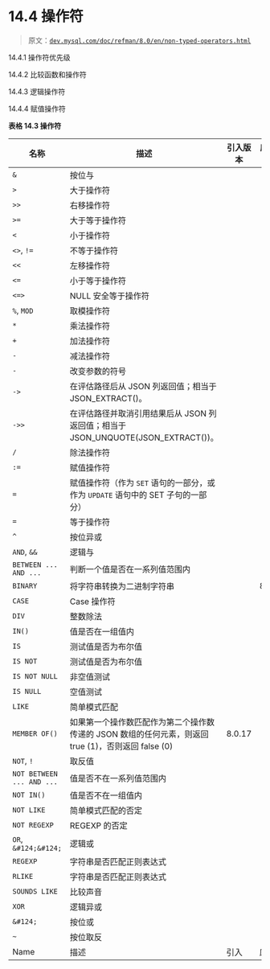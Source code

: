 # 14.4 操作符

> 原文：[`dev.mysql.com/doc/refman/8.0/en/non-typed-operators.html`](https://dev.mysql.com/doc/refman/8.0/en/non-typed-operators.html)

14.4.1 操作符优先级

14.4.2 比较函数和操作符

14.4.3 逻辑操作符

14.4.4 赋值操作符

**表格 14.3 操作符**

| 名称 | 描述 | 引入版本 | 废弃版本 |
| --- | --- | --- | --- |
| `&` | 按位与 |  |  |
| `>` | 大于操作符 |  |  |
| `>>` | 右移操作符 |  |  |
| `>=` | 大于等于操作符 |  |  |
| `<` | 小于操作符 |  |  |
| `<>`, `!=` | 不等于操作符 |  |  |
| `<<` | 左移操作符 |  |  |
| `<=` | 小于等于操作符 |  |  |
| `<=>` | NULL 安全等于操作符 |  |  |
| `%`, `MOD` | 取模操作符 |  |  |
| `*` | 乘法操作符 |  |  |
| `+` | 加法操作符 |  |  |
| `-` | 减法操作符 |  |  |
| `-` | 改变参数的符号 |  |  |
| `->` | 在评估路径后从 JSON 列返回值；相当于 JSON_EXTRACT()。 |  |  |
| `->>` | 在评估路径并取消引用结果后从 JSON 列返回值；相当于 JSON_UNQUOTE(JSON_EXTRACT())。 |  |  |
| `/` | 除法操作符 |  |  |
| `:=` | 赋值操作符 |  |  |
| `=` | 赋值操作符（作为 `SET` 语句的一部分，或作为 `UPDATE` 语句中的 SET 子句的一部分） |  |  |
| `=` | 等于操作符 |  |  |
| `^` | 按位异或 |  |  |
| `AND`, `&&` | 逻辑与 |  |  |
| `BETWEEN ... AND ...` | 判断一个值是否在一系列值范围内 |  |  |
| `BINARY` | 将字符串转换为二进制字符串 |  | 8.0.27 |
| `CASE` | Case 操作符 |  |  |
| `DIV` | 整数除法 |  |  |
| `IN()` | 值是否在一组值内 |  |  |
| `IS` | 测试值是否为布尔值 |  |  |
| `IS NOT` | 测试值是否为布尔值 |  |  |
| `IS NOT NULL` | 非空值测试 |  |  |
| `IS NULL` | 空值测试 |  |  |
| `LIKE` | 简单模式匹配 |  |  |
| `MEMBER OF()` | 如果第一个操作数匹配作为第二个操作数传递的 JSON 数组的任何元素，则返回 true (1)，否则返回 false (0) | 8.0.17 |  |
| `NOT`, `!` | 取反值 |  |  |
| `NOT BETWEEN ... AND ...` | 值是否不在一系列值范围内 |  |  |
| `NOT IN()` | 值是否不在一组值内 |  |  |
| `NOT LIKE` | 简单模式匹配的否定 |  |  |
| `NOT REGEXP` | REGEXP 的否定 |  |  |
| `OR`, `&#124;&#124;` | 逻辑或 |  |  |
| `REGEXP` | 字符串是否匹配正则表达式 |  |  |
| `RLIKE` | 字符串是否匹配正则表达式 |  |  |
| `SOUNDS LIKE` | 比较声音 |  |  |
| `XOR` | 逻辑异或 |  |  |
| `&#124;` | 按位或 |  |  |
| `~` | 按位取反 |  |  |
| Name | 描述 | 引入 | 废弃 |
